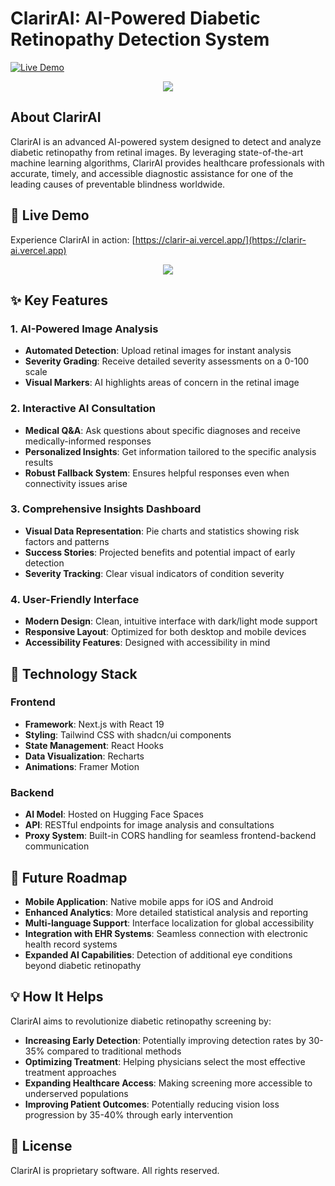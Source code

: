 # ClarirAI: AI-Powered Diabetic Retinopathy Detection System

[![Live Demo](https://img.shields.io/badge/Live%20Demo-Visit%20ClarirAI-blue)](https://clarir-ai.vercel.app/)

<p align="center">
  <img src="https://user-images.githubusercontent.com/74038190/241765440-80728820-e06b-4f96-9c9e-9df46f0cc0a5.gif">
</p>

## About ClarirAI

ClarirAI is an advanced AI-powered system designed to detect and analyze diabetic retinopathy from retinal images. By leveraging state-of-the-art machine learning algorithms, ClarirAI provides healthcare professionals with accurate, timely, and accessible diagnostic assistance for one of the leading causes of preventable blindness worldwide.


## 🔗 Live Demo

Experience ClarirAI in action: [https://clarir-ai.vercel.app/](https://clarir-ai.vercel.app)
<p align="center">
  <img src="https://user-images.githubusercontent.com/73097560/115834477-dbab4500-a447-11eb-908a-139a6edaec5c.gif">
</p>

## ✨ Key Features

### 1. AI-Powered Image Analysis
- **Automated Detection**: Upload retinal images for instant analysis
- **Severity Grading**: Receive detailed severity assessments on a 0-100 scale
- **Visual Markers**: AI highlights areas of concern in the retinal image

### 2. Interactive AI Consultation
- **Medical Q&A**: Ask questions about specific diagnoses and receive medically-informed responses
- **Personalized Insights**: Get information tailored to the specific analysis results
- **Robust Fallback System**: Ensures helpful responses even when connectivity issues arise

### 3. Comprehensive Insights Dashboard
- **Visual Data Representation**: Pie charts and statistics showing risk factors and patterns
- **Success Stories**: Projected benefits and potential impact of early detection
- **Severity Tracking**: Clear visual indicators of condition severity

### 4. User-Friendly Interface
- **Modern Design**: Clean, intuitive interface with dark/light mode support
- **Responsive Layout**: Optimized for both desktop and mobile devices
- **Accessibility Features**: Designed with accessibility in mind

## 🔧 Technology Stack

### Frontend
- **Framework**: Next.js with React 19
- **Styling**: Tailwind CSS with shadcn/ui components
- **State Management**: React Hooks
- **Data Visualization**: Recharts
- **Animations**: Framer Motion

### Backend
- **AI Model**: Hosted on Hugging Face Spaces
- **API**: RESTful endpoints for image analysis and consultations
- **Proxy System**: Built-in CORS handling for seamless frontend-backend communication

## 🚀 Future Roadmap

- **Mobile Application**: Native mobile apps for iOS and Android
- **Enhanced Analytics**: More detailed statistical analysis and reporting
- **Multi-language Support**: Interface localization for global accessibility
- **Integration with EHR Systems**: Seamless connection with electronic health record systems
- **Expanded AI Capabilities**: Detection of additional eye conditions beyond diabetic retinopathy

## 💡 How It Helps

ClarirAI aims to revolutionize diabetic retinopathy screening by:

- **Increasing Early Detection**: Potentially improving detection rates by 30-35% compared to traditional methods
- **Optimizing Treatment**: Helping physicians select the most effective treatment approaches
- **Expanding Healthcare Access**: Making screening more accessible to underserved populations
- **Improving Patient Outcomes**: Potentially reducing vision loss progression by 35-40% through early intervention

## 📝 License

ClarirAI is proprietary software. All rights reserved.
